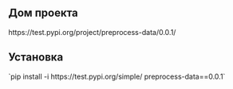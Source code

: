 <h2>Дом проекта</h2>
<a>https://test.pypi.org/project/preprocess-data/0.0.1/</a>

<h2>Установка</h2>
`pip install -i https://test.pypi.org/simple/ preprocess-data==0.0.1`